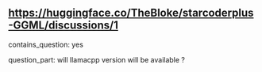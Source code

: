 ## https://huggingface.co/TheBloke/starcoderplus-GGML/discussions/1

contains_question: yes

question_part: will llamacpp version will be available ?